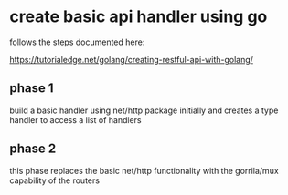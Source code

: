 # create basic api handler using go 

follows the steps documented here: 

https://tutorialedge.net/golang/creating-restful-api-with-golang/

## phase 1
build a basic handler using net/http package initially and creates a type handler to access a list of handlers

## phase 2
this phase replaces the basic net/http functionality with the gorrila/mux capability of the routers

